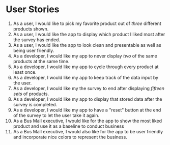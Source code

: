 # User Stories
1. As a user, I would like to pick my favorite product out of *three* different products shown.
2. As a user, I would like the app to display which product I liked most after the survey has ended.
3. As a user, I would like the app to look clean and presentable as well as being user friendly.
4. As a developer, I would like my app to never display *two* of the same products at the same time.
5. As a developer, I would like my app to cycle through every product at least once.
6. As a developer, I would like my app to keep track of the data input by the user.
7. As a developer, I would like my the survey to end after displaying *fifteen sets* of products.
8. As a developer, I would like my app to display that stored data after the survey is completed.
9. As a developer, I would like my app to have a "reset" button at the end of the survey to let the user take it again.
10. As a Bus Mall executive, I would like for the app to show the most liked product and use it as a baseline to conduct business
11. As a Bus Mall executive, I would also like for the app to be user friendly and incorporate nice colors to represent the business.
